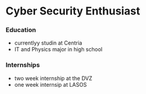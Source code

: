 # Cyber Security Enthusiast

### Education
- currentlyy studin at Centria
- IT and Physics major in high school

### Internships
- two week internship at the DVZ
-  one week internsip at LASOS
